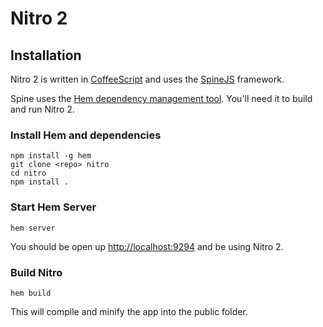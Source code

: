# Nitro 2 #

## Installation ##

Nitro 2 is written in [CoffeeScript](http://coffeescript.org/) and uses the [SpineJS](http://spinejs.com/) framework.

Spine uses the [Hem dependency management tool](https://github.com/maccman/hem). You'll need it to build and run Nitro 2.

### Install Hem and dependencies ###

```
npm install -g hem
git clone <repo> nitro
cd nitro
npm install .
```

### Start Hem Server ###

```
hem server
```

You should be open up [http://localhost:9294](http://localhost:9294) and be using Nitro 2.

### Build Nitro ###

```
hem build
```

This will compile and minify the app into the public folder.
